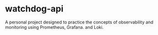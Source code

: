 # watchdog-api
A personal project designed to practice the concepts of observability and monitoring using Prometheus,  Grafana. and Loki.
